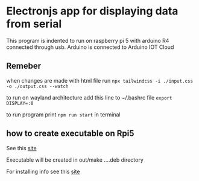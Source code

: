 # Electronjs app for displaying data from serial

This program is indented to run on raspberry pi 5 with arduino R4 connected through usb. Arduino is connected to Arduino IOT Cloud

## Remeber

when changes are made with html file run `npx tailwindcss -i ./input.css -o ./output.css --watch`

to run on wayland architecture add this line to ~/.bashrc file `export DISPLAY=:0`

to run program print `npm run start` in terminal

## how to create executable on Rpi5

See this [site](https://www.electronjs.org/docs/latest/tutorial/tutorial-packaging)

Executable will be created in out/make ....deb directory

For installing info see this [site](https://chipwired.com/install-deb-file-raspberry-pi/)

